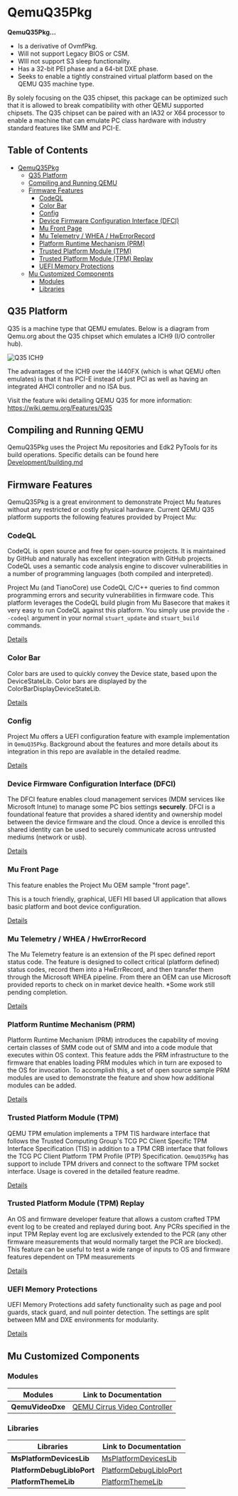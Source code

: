 # QemuQ35Pkg

**QemuQ35Pkg...**

- Is a derivative of OvmfPkg.
- Will not support Legacy BIOS or CSM.
- WIll not support S3 sleep functionality.
- Has a 32-bit PEI phase and a 64-bit DXE phase.
- Seeks to enable a tightly constrained virtual platform based on the QEMU Q35 machine type.

By solely focusing on the Q35 chipset, this package can be optimized such that it is allowed to break compatibility
with other QEMU supported chipsets. The Q35 chipset can be paired with an IA32 or X64 processor to enable a machine
that can emulate PC class hardware with industry standard features like SMM and PCI-E.

## Table of Contents

- [QemuQ35Pkg](#qemuq35pkg)
  - [Q35 Platform](#q35-platform)
  - [Compiling and Running QEMU](#compiling-and-running-qemu)
  - [Firmware Features](#firmware-features)
    - [CodeQL](#codeql)
    - [Color Bar](#color-bar)
    - [Config](#config)
    - [Device Firmware Configuration Interface (DFCI)](#device-firmware-configuration-interface-dfci)
    - [Mu Front Page](#mu-front-page)
    - [Mu Telemetry / WHEA / HwErrorRecord](#mu-telemetry--whea--hwerrorrecord)
    - [Platform Runtime Mechanism (PRM)](#platform-runtime-mechanism-prm)
    - [Trusted Platform Module (TPM)](#trusted-platform-module-tpm)
    - [Trusted Platform Module (TPM) Replay](#trusted-platform-module-tpm-replay)
    - [UEFI Memory Protections](#uefi-memory-protections)
  - [Mu Customized Components](#mu-customized-components)
    - [Modules](#modules)
    - [Libraries](#libraries)

## Q35 Platform

Q35 is a machine type that QEMU emulates.
Below is a diagram from Qemu.org about the Q35 chipset which emulates a ICH9 (I/O controller hub).

![Q35 ICH9](https://wiki.qemu.org/images/4/46/QEMU-ICH9.png)

The advantages of the ICH9 over the I440FX (which is what QEMU often emulates) is that it has PCI-E instead of just PCI
as well as having an integrated AHCI controller and no ISA bus.

Visit the feature wiki detailing QEMU Q35 for more information: <https://wiki.qemu.org/Features/Q35>

## Compiling and Running QEMU

QemuQ35Pkg uses the Project Mu repositories and Edk2 PyTools for its build operations.
Specific details can be found here [Development/building.md](../Common/building.md)

## Firmware Features

QemuQ35Pkg is a great environment to demonstrate Project Mu features without any restricted or costly physical
hardware. Current QEMU Q35 platform supports the following features provided by Project Mu:

### CodeQL

CodeQL is open source and free for open-source projects. It is maintained by GitHub and naturally has excellent
integration with GitHub projects. CodeQL uses a semantic code analysis engine to discover vulnerabilities in a
number of programming languages (both compiled and interpreted).

Project Mu (and TianoCore) use CodeQL C/C++ queries to find common programming errors and security vulnerabilities in
firmware code. This platform leverages the CodeQL build plugin from Mu Basecore that makes it very easy to run CodeQL
against this platform. You simply use provide the `--codeql` argument in your normal `stuart_update` and `stuart_build`
commands.

[Details](Features/feature_codeql.md)

### Color Bar

Color bars are used to quickly convey the Device state, based upon the DeviceStateLib. Color bars are displayed
by the ColorBarDisplayDeviceStateLib.

[Details](Features/feature_colorbar.md)

### Config

Project Mu offers a UEFI configuration feature with example implementation in `QemuQ35Pkg`. Background about the
features and more details about its integration in this repo are available in the detailed readme.

[Details](Features/feature_config.md)

### Device Firmware Configuration Interface (DFCI)

The DFCI feature enables cloud management services (MDM services like Microsoft Intune) to manage some PC
bios settings **securely**.  DFCI is a foundational feature that provides a shared identity and ownership
model between the device firmware and the cloud.  Once a device is enrolled this shared identity can be used
to securely communicate across untrusted mediums (network or usb).

[Details](../Common/Features/feature_dfci.md)

### Mu Front Page

This feature enables the Project Mu OEM sample "front page".

This is a touch friendly, graphical, UEFI HII based UI application that allows basic platform and boot device
configuration.

[Details](../Common/Features/feature_frontpage.md)

### Mu Telemetry / WHEA / HwErrorRecord

The Mu Telemetry feature is an extension of the PI spec defined report status code.  The feature is
designed to collect critical (platform defined) status codes, record them into a HwErrRecord,
and then transfer them through the Microsoft WHEA pipeline.  From there an OEM can use Microsoft
provided reports to check on in market device health.  *Some work still pending completion.

[Details](../Common/Features/feature_whea.md)

### Platform Runtime Mechanism (PRM)

Platform Runtime Mechanism (PRM) introduces the capability of moving certain classes of SMM code out of SMM and into
a code module that executes within OS context. This feature adds the PRM infrastructure to the firmware that enables
loading PRM modules which in turn are exposed to the OS for invocation. To accomplish this, a set of open source
sample PRM modules are used to demonstrate the feature and show how additional modules can be added.

[Details](Features/feature_prm.md)

### Trusted Platform Module (TPM)

QEMU TPM emulation implements a TPM TIS hardware interface that follows the Trusted Computing Group's TCG PC Client
Specific TPM Interface Specification (TIS) in addition to a TPM CRB interface that follows the TCG PC Client Platform
TPM Profile (PTP) Specification. `QemuQ35Pkg` has support to include TPM drivers and connect to the software TPM
socket interface. Usage is covered in the detailed feature readme.

[Details](../Common/Features/feature_tpm.md)

### Trusted Platform Module (TPM) Replay

An OS and firmware developer feature that allows a custom crafted TPM event log to be created and replayed during boot.
Any PCRs specified in the input TPM Replay event log are exclusively extended to the PCR (any other firmware
measurements that would normally target the PCR are blocked). This feature can be useful to test a wide range of inputs
to OS and firmware features dependent on TPM measurements

[Details](Features/feature_tpm_replay.md)

### UEFI Memory Protections

UEFI Memory Protections add safety functionality such as page and pool guards, stack guard, and null pointer
detection. The settings are split between MM and DXE environments for modularity.

[Details](../Common/Features/feature_memoryprotection.md)

## Mu Customized Components

### Modules

| Modules | Link to Documentation |
| --- | --- |
| **QemuVideoDxe** | [QEMU Cirrus Video Controller](../../QemuQ35Pkg/QemuVideoDxe/ReadMe.md) |

### Libraries

| Libraries | Link to Documentation |
| --- | --- |
| **MsPlatformDevicesLib** | [MsPlatformDevicesLib](../../QemuQ35Pkg/Library/MsPlatformDevicesLibQemuQ35/ReadMe.md) |
| **PlatformDebugLibIoPort** | [PlatformDebugLibIoPort](../../QemuQ35Pkg/Library/PlatformDebugLibIoPort/ReadMe.md) |
| **PlatformThemeLib** | [PlatformThemeLib](../../../QemuPkg/Library/PlatformThemeLib/ReadMe.md) |
